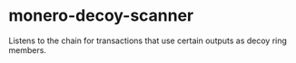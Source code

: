 # monero-decoy-scanner
Listens to the chain for transactions that use certain outputs as decoy ring members.
